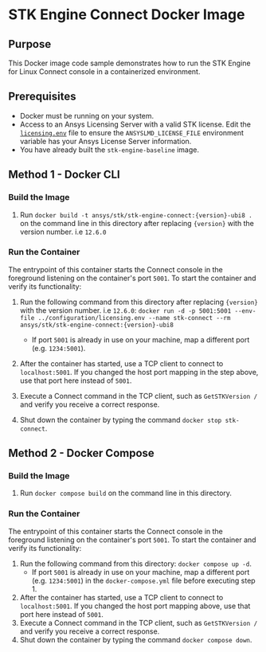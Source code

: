 # STK Engine Connect Docker Image

## Purpose

This Docker image code sample demonstrates how to run the STK Engine for Linux Connect console in a containerized environment.

## Prerequisites

* Docker must be running on your system.
* Access to an Ansys Licensing Server with a valid STK license.  Edit the [`licensing.env`](../configuration/licensing.env) file to ensure the `ANSYSLMD_LICENSE_FILE` environment variable has your Ansys License Server information.
* You have already built the `stk-engine-baseline` image.

## Method 1 - Docker CLI

### Build the Image

1. Run `docker build -t ansys/stk/stk-engine-connect:{version}-ubi8 .` on the command line in this directory after replacing `{version}` with the version number. i.e `12.6.0`

### Run the Container

The entrypoint of this container starts the Connect console in the foreground listening on the container's port `5001`. To start the container and verify its functionality:

1. Run the following command from this directory after replacing `{version}` with the version number. i.e `12.6.0`:
`docker run -d -p 5001:5001 --env-file ../configuration/licensing.env --name stk-connect --rm ansys/stk/stk-engine-connect:{version}-ubi8`
    * If port `5001` is already in use on your machine, map a different port (e.g. `1234:5001`).

2. After the container has started, use a TCP client to connect to `localhost:5001`. If you changed the host port mapping in the step above, use that port here instead of `5001`.
3. Execute a Connect command in the TCP client, such as `GetSTKVersion /` and verify you receive a correct response.
4. Shut down the container by typing the command `docker stop stk-connect`.

## Method 2 - Docker Compose

### Build the Image

1. Run `docker compose build` on the command line in this directory.

### Run the Container

The entrypoint of this container starts the Connect console in the foreground listening on the container's port `5001`. To start the container and verify its functionality:

1. Run the following command from this directory: `docker compose up -d`.
    * If port `5001` is already in use on your machine, map a different port (e.g. `1234:5001`) in the `docker-compose.yml` file before executing step 1.
2. After the container has started, use a TCP client to connect to `localhost:5001`. If you changed the host port mapping above, use that port here instead of `5001`.
3. Execute a Connect command in the TCP client, such as `GetSTKVersion /` and verify you receive a correct response.
4. Shut down the container by typing the command `docker compose down`.
